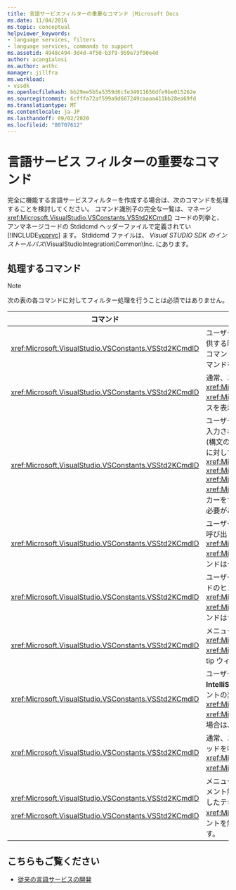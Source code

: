 ```yaml
---
title: 言語サービスフィルターの重要なコマンド |Microsoft Docs
ms.date: 11/04/2016
ms.topic: conceptual
helpviewer_keywords:
- language services, filters
- language services, commands to support
ms.assetid: 4948c494-3d4d-4f50-b3f9-959e73f90e4d
author: acangialosi
ms.author: anthc
manager: jillfra
ms.workload:
- vssdk
ms.openlocfilehash: bb29ee5b5a5359d6cfe34911656dfe9be015262e
ms.sourcegitcommit: 6cfffa72af599a9d667249caaaa411bb28ea69fd
ms.translationtype: MT
ms.contentlocale: ja-JP
ms.lasthandoff: 09/02/2020
ms.locfileid: "80707612"
---
```

# <a name="important-commands-for-language-service-filters"></a>言語サービス フィルターの重要なコマンド
完全に機能する言語サービスフィルターを作成する場合は、次のコマンドを処理することを検討してください。 コマンド識別子の完全な一覧は、マネージ <xref:Microsoft.VisualStudio.VSConstants.VSStd2KCmdID> コードの列挙と、アンマネージコードの Stdidcmd ヘッダーファイルで定義されてい [!INCLUDE[vcprvc](../../code-quality/includes/vcprvc_md.md)] ます。 Stdidcmd ファイルは、 *Visual STUDIO SDK のインストールパス*\VisualStudioIntegration\Common\Inc. にあります。

## <a name="commands-to-handle"></a>処理するコマンド

> [!NOTE]
> 次の表の各コマンドに対してフィルター処理を行うことは必須ではありません。

|コマンド|説明|
|-------------|-----------------|
|<xref:Microsoft.VisualStudio.VSConstants.VSStd2KCmdID>|ユーザーが右クリックしたときに送信されます。 このコマンドは、ショートカットメニューを提供する時間を示します。 このコマンドを処理しない場合、テキストエディターには、言語固有のコマンドを使用せずに既定のショートカットメニューが表示されます。 このメニューに独自のコマンドを追加するには、コマンドを処理し、自分でショートカットメニューを表示します。|
|<xref:Microsoft.VisualStudio.VSConstants.VSStd2KCmdID>|通常、ユーザーが CTRL + J キーを押したときに送信されます。 でメソッドを呼び出して、 <xref:Microsoft.VisualStudio.TextManager.Interop.IVsTextView.UpdateCompletionStatus%2A> <xref:Microsoft.VisualStudio.TextManager.Interop.IVsTextView> ステートメント入力候補ボックスを表示します。|
|<xref:Microsoft.VisualStudio.VSConstants.VSStd2KCmdID>|ユーザーが文字を入力したときに送信されます。 このコマンドを監視して、トリガー文字がいつ入力されたかを確認し、ステートメント入力候補、メソッドのヒント、およびテキストマーカー (構文の色分け、かっこの一致、エラーマーカーなど) を指定します。 ステートメントの入力候補に対してメソッドを呼び出し、メソッドのヒントに対してメソッドを呼び出し <xref:Microsoft.VisualStudio.TextManager.Interop.IVsTextView.UpdateCompletionStatus%2A> <xref:Microsoft.VisualStudio.TextManager.Interop.IVsTextView> <xref:Microsoft.VisualStudio.TextManager.Interop.IVsMethodTipWindow.SetMethodData%2A> <xref:Microsoft.VisualStudio.TextManager.Interop.IVsMethodTipWindow> ます。 テキストマーカーをサポートするには、このコマンドを監視して、入力されている文字がマーカーを更新する必要があるかどうかを判断します。|
|<xref:Microsoft.VisualStudio.VSConstants.VSStd2KCmdID>|ユーザーが Enter キーを入力したときに送信されます。 このコマンドを監視して、でメソッドを呼び出して、メソッドのヒントウィンドウを閉じるタイミングを決定し <xref:Microsoft.VisualStudio.TextManager.Interop.IVsMethodData.OnDismiss%2A> <xref:Microsoft.VisualStudio.TextManager.Interop.IVsMethodData> ます。 既定では、このコマンドはテキストビューによって処理されます。|
|<xref:Microsoft.VisualStudio.VSConstants.VSStd2KCmdID>|ユーザーが Backspace キーを入力したときに送信されます。 でメソッドを呼び出して、メソッドのヒントウィンドウを閉じるタイミングを監視し <xref:Microsoft.VisualStudio.TextManager.Interop.IVsMethodData.OnDismiss%2A> <xref:Microsoft.VisualStudio.TextManager.Interop.IVsMethodData> ます。 既定では、このコマンドはテキストビューによって処理されます。|
|<xref:Microsoft.VisualStudio.VSConstants.VSStd2KCmdID>|メニューまたはショートカットキーから送信されます。 のメソッドを呼び出して、 <xref:Microsoft.VisualStudio.TextManager.Interop.IVsTextView.UpdateTipWindow%2A> <xref:Microsoft.VisualStudio.TextManager.Interop.IVsTextView> パラメーター情報を使用して tip ウィンドウを更新します。|
|<xref:Microsoft.VisualStudio.VSConstants.VSStd2KCmdID>|ユーザーが変数に移動したとき、または変数にカーソルを置いて、[**編集**] メニューの**IntelliSense**から**クイックヒント**を選択したときに送信されます。 でメソッドを呼び出して、ヒントの変数の型を返し <xref:Microsoft.VisualStudio.TextManager.Interop.IVsTextView.UpdateTipWindow%2A> <xref:Microsoft.VisualStudio.TextManager.Interop.IVsTextView> ます。 デバッグがアクティブな場合は、ヒントにも変数の値が表示されます。|
|<xref:Microsoft.VisualStudio.VSConstants.VSStd2KCmdID>|通常、ユーザーが CTRL + SPACE キーを押したときに送信されます。 このコマンドは、でメソッドを呼び出すように言語サービスに指示し <xref:Microsoft.VisualStudio.TextManager.Interop.IVsTextView.UpdateCompletionStatus%2A> <xref:Microsoft.VisualStudio.TextManager.Interop.IVsTextView> ます。|
|<xref:Microsoft.VisualStudio.VSConstants.VSStd2KCmdID><br /><br /> <xref:Microsoft.VisualStudio.VSConstants.VSStd2KCmdID>|メニューから送信されます。通常は、[**編集**] メニューの **[詳細設定**] を**選択**するか、選択**項目**をコメント解除します。 <xref:Microsoft.VisualStudio.VSConstants.VSStd2KCmdID> ユーザーが選択したテキストをコメントアウトすることを示します。 <xref:Microsoft.VisualStudio.VSConstants.VSStd2KCmdID> ユーザーが選択したテキストのコメントを解除することを示します。 これらのコマンドは、言語サービスによってのみ実装できます。|

## <a name="see-also"></a>こちらもご覧ください
- [従来の言語サービスの開発](../../extensibility/internals/developing-a-legacy-language-service.md)

